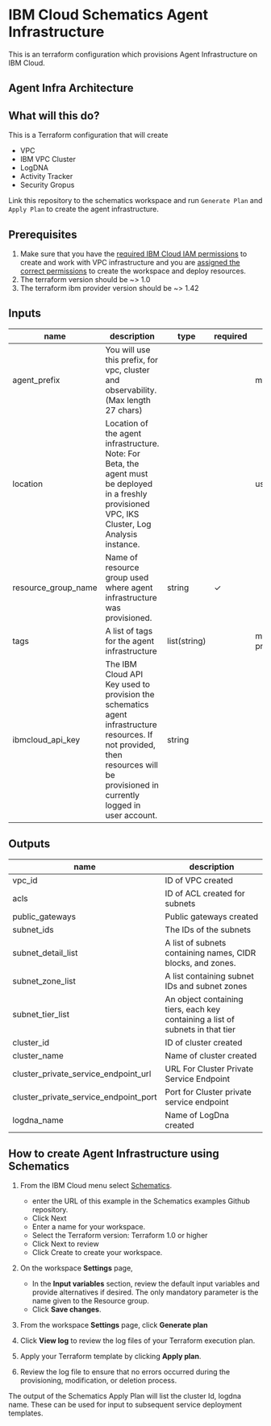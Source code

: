 # IBM Cloud Schematics Agent Infrastructure

This is an terraform configuration which provisions Agent Infrastructure on IBM Cloud.

## Agent Infra Architecture

## What will this do?

This is a Terraform configuration that will create 
- VPC
- IBM VPC Cluster
- LogDNA
- Activity Tracker
- Security Gropus

Link this repository to the schematics workspace and run `Generate Plan` and `Apply Plan` to create the agent infrastructure.

## Prerequisites

1. Make sure that you have the [required IBM Cloud IAM
    permissions](https://cloud.ibm.com/docs/vpc?topic=vpc-managing-user-permissions-for-vpc-resources) to
    create and work with VPC infrastructure and you are [assigned the
    correct
    permissions](https://cloud.ibm.com/docs/schematics?topic=schematics-access) to
    create the workspace and deploy resources.
2. The terraform version should be ~> 1.0
3. The terraform ibm provider  version should be ~> 1.42


## Inputs

| name | description | type | required | default | sensitive |
| ---------- | -------- | -------------- | ---------- | ----------- | ----------- |
| agent_prefix | You will use this prefix, for vpc, cluster and  observability. (Max length 27 chars) |  |  | my-project |  |
| location | Location of the agent infrastructure.  Note: For Beta, the agent must be deployed in a freshly provisioned VPC, IKS Cluster, Log Analysis instance. |  |  | us-south |  |
| resource_group_name | Name of resource group used where agent infrastructure was provisioned. | string | &check; | |  |
| tags | A list of tags for the agent infrastructure | list(string) | | my-project:agent | |
| ibmcloud_api_key | The IBM Cloud API Key used to provision the schematics agent infrastructure resources. If not provided, then resources will be provisioned in currently logged in user account. | string | | | &check; |


## Outputs

|  **name**      |    **description**  |
|  --------------------------------------- | ------------------------------------------- |
| vpc_id | ID of VPC created |
| acls | ID of ACL created for subnets |
| public_gateways | Public gateways created |
| subnet_ids | The IDs of the subnets | 
| subnet_detail_list | A list of subnets containing names, CIDR blocks, and zones. |
| subnet_zone_list | A list containing subnet IDs and subnet zones |
| subnet_tier_list | An object containing tiers, each key containing a list of subnets in that tier |
| cluster_id | ID of cluster created |
| cluster_name | Name of cluster created |
| cluster_private_service_endpoint_url | URL For Cluster Private Service Endpoint |
| cluster_private_service_endpoint_port | Port for Cluster private service endpoint |
| logdna_name | Name of LogDna created |

## How to create Agent Infrastructure using Schematics

1.  From the IBM Cloud menu
    select [Schematics](https://cloud.ibm.com/schematics/overview).
       - enter the URL of this example in the Schematics examples Github repository.
       - Click Next
       - Enter a name for your workspace.
       - Select the Terraform version: Terraform 1.0 or higher
       - Click Next to review   
       - Click Create to create your workspace.
2.  On the workspace **Settings** page, 
     - In the **Input variables** section, review the default input
        variables and provide alternatives if desired. The only
        mandatory parameter is the name given to the Resource group.
      - Click **Save changes**.

4.  From the workspace **Settings** page, click **Generate plan** 
5.  Click **View log** to review the log files of your Terraform
    execution plan.
6.  Apply your Terraform template by clicking **Apply plan**.
7.  Review the log file to ensure that no errors occurred during the
    provisioning, modification, or deletion process.

The output of the Schematics Apply Plan will list the cluster Id,
logdna name. These can be used for input to subsequent service deployment templates.
